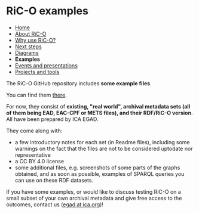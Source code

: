 # RiC-O examples

* [Home](index.html)
* [About RiC-O](about.html)
* [Why use RiC-O?](why-use-RiC-O.html)
* [Next steps](next-steps.html)
* [Diagrams](diagrams.html)
* **Examples**
* [Events and presentations](events.html)
* [Projects and tools](projects-and-tools.html)


The RiC-O GitHub repository includes **some example files**.

You can find them [there](https://github.com/ICA-EGAD/RiC-O/tree/master/examples).

For now, they consist of **existing, "real world", archival metadata sets (all of them being EAD, EAC-CPF or METS files), and their RDF/RiC-O version**. All have been prepared by ICA EGAD. 


They come along with:

* a few introductory notes for each set (in Readme files), including some warnings on the fact that the files are not to be considered uptodate nor representative
* a CC BY 4.0 license
* some additional files, e.g. screenshots of some parts of the graphs obtained, and as soon as possible, examples of SPARQL queries you can use on these RDF datasets.



If you have some examples, or would like to discuss testing RiC-O on a small subset of your own archival metadata and give free access to the outcomes, contact us ([egad at ica.org](mailto:egad@ica.org))!

